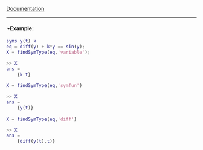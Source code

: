 
[Documentation](https://it.mathworks.com/help/symbolic/sym.findsymtype.html)

---

#### ~Example:
```matlab
syms y(t) k
eq = diff(y) + k*y == sin(y);
X = findSymType(eq,'variable');

>> X
ans = 
	{k t}
	
X = findSymType(eq,'symfun')

>> X
ans = 
	{y(t)}
	
X = findSymType(eq,'diff')

>> X
ans = 
	{diff(y(t),t)}
```
